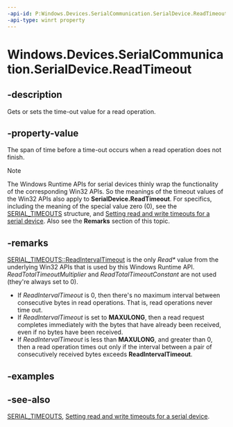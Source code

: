 ```yaml
---
-api-id: P:Windows.Devices.SerialCommunication.SerialDevice.ReadTimeout
-api-type: winrt property
---
```


<!-- Property syntax
public Windows.Foundation.TimeSpan ReadTimeout { get;  set; }
-->

# Windows.Devices.SerialCommunication.SerialDevice.ReadTimeout

## -description
Gets or sets the time-out value for a read operation.

## -property-value

The span of time before a time-out occurs when a read operation does not finish.

> [!NOTE]
> The Windows Runtime APIs for serial devices thinly wrap the functionality of the corresponding Win32 APIs. So the meanings of the timeout values of the Win32 APIs also apply to **SerialDevice.ReadTimeout**. For specifics, including the meaning of the special value zero (0), see the [SERIAL_TIMEOUTS](/windows-hardware/drivers/ddi/ntddser/ns-ntddser-_serial_timeouts) structure, and [Setting read and write timeouts for a serial device](/previous-versions/ff547486(v=vs.85)). Also see the **Remarks** section of this topic.

## -remarks

[SERIAL_TIMEOUTS::ReadIntervalTimeout](/windows-hardware/drivers/ddi/ntddser/ns-ntddser-_serial_timeouts) is the only *Read\** value from the underlying Win32 APIs that is used by this Windows Runtime API. *ReadTotalTimeoutMultiplier* and *ReadTotalTimeoutConstant* are not used (they're always set to 0).

- If *ReadIntervalTimeout* is 0, then there's no maximum interval between consecutive bytes in read operations. That is, read operations never time out.
- If *ReadIntervalTimeout* is set to **MAXULONG**, then a read request completes immediately with the bytes that have already been received, even if no bytes have been received.
- If *ReadIntervalTimeout* is less than **MAXULONG**, and greater than 0, then a read operation times out only if the interval between a pair of consecutively received bytes exceeds **ReadIntervalTimeout**.

## -examples

## -see-also
[SERIAL_TIMEOUTS](/windows-hardware/drivers/ddi/ntddser/ns-ntddser-_serial_timeouts), [Setting read and write timeouts for a serial device](/previous-versions/ff547486(v=vs.85)).